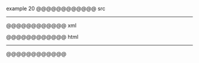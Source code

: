example 20
@@@@@@@@@@@@ src
_____________________________________
@@@@@@@@@@@@ xml
<?xml version="1.0" encoding="UTF-8"?>
<!DOCTYPE document SYSTEM "CommonMark.dtd">
<document xmlns="http://commonmark.org/xml/1.0">
  <thematic_break />
</document>
@@@@@@@@@@@@ html
<hr />
@@@@@@@@@@@@
